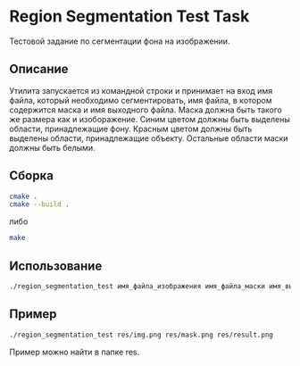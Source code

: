 # Region Segmentation Test Task
Тестовой задание по сегментации фона на изображении.

## Описание
Утилита запускается из командной строки и принимает на вход имя файла, который необходимо сегментировать, имя файла, в котором содержится маска и имя выходного файла.
Маска должна быть такого же размера как и изоборажение.
Синим цветом должны быть выделены области, принадлежащие фону.
Красным цветом должны быть выделены области, принадлежащие объекту.
Остальные области маски должны быть белыми.

## Сборка
```bash
cmake .
cmake --build .
```
либо
```bash
make
```

## Использование
```bash
./region_segmentation_test имя_файла_изображения имя_файла_маски имя_выходного_файла
```
## Пример
```bash
./region_segmentation_test res/img.png res/mask.png res/result.png
```
Пример можно найти в папке res.
